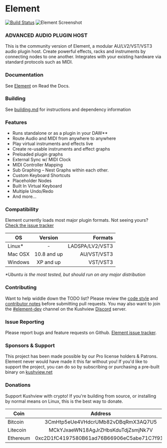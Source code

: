 # Element
[![Build Status](https://travis-ci.org/kushview/element.svg?branch=master)](https://travis-ci.org/kushview/element)
![Element Screenshot](docs/img/Element-The-Message.png)

### ADVANCED AUDIO PLUGIN HOST
This is the community version of Element, a modular AU/LV2/VST/VST3 audio plugin host. Create powerful effects, racks and instruments by connecting nodes to one another.  Integrates with your existing hardware via standard protocols such as MIDI.

### Documentation
See [Element](https://element.readthedocs.io) on Read the Docs.

### Building 
See [building.md](./docs/building.md) for instructions and dependency information

### Features
* Runs standalone or as a plugin in your DAW**
* Route Audio and MIDI from anywhere to anywhere
* Play virtual instruments and effects live
* Create re-usable instruments and effect graphs
* Preloaded plugin graphs
* External Sync w/ MIDI Clock
* MIDI Controller Mapping
* Sub Graphing – Nest Graphs within each other.
* Custom Keyboard Shortcuts
* Placeholder Nodes
* Built In Virtual Keyboard
* Multiple Undo/Redo
* And more...

### Compatibility
Element currently loads most major plugin formats. Not seeing yours? [Check the issue tracker](https://github.com/kushview/element/issues)

| OS       | Version       | Formats     |
| -------- |:-------------:| -----------:|
| Linux*   |       -       | LADSPA/LV2/VST3 |
| Mac OSX  | 10.8 and up   | AU/VST/VST3 |
| Windows  | XP and up     | VST/VST3    |

_*Ubuntu is the most tested, but should run on any major distribution_

### Contributing
Want to help widdle down the TODO list? Please review the [code style](docs/code-style.md) and [contributor notes](CONTRIBUTING.md) before submitting pull requests.  You may also want to join the [#element-dev](https://discord.gg/mSDmPrj) channel on the Kushview [Discord](https://discord.gg/mSDmPrj) server.

### Issue Reporting
Please report bugs and feature requests on Github. [Element issue tracker](https://github.com/kushview/element/issues).

### Sponsors & Support
This project has been made possible by our Pro license holders & Patrons. Element never would have made it this far without you!  If you'd like to support the project, you can do so by subscribing or purchasing a pre-built binary on [kushview.net](https://kushview.net/element/)

### Donations
Support Kushview with crypto!  If you're building from source, or installing by normal means on Linux, this is the best way to donate.

| Coin     | Address                            |
| -------- |:----------------------------------:|
| Bitcoin  | 3CmHtp5eUe4VHdcrUMb82vDBqRmX3AQ7U5 |
| Litecoin | MCkYJxaeWN18AgJrZHbsKduTdjZsmjNk7V |
| Ethereum | 0xc2D1fC4197580B61ad76B66906eC5abe71C7f912 |
